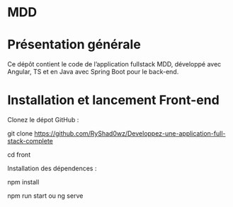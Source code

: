# MDD

# Présentation générale

Ce dépôt contient le code de l’application fullstack MDD, développé avec Angular, TS et en Java avec Spring Boot pour le back-end.

# Installation et lancement Front-end

Clonez le dépot GitHub :

git clone https://github.com/RyShad0wz/Developpez-une-application-full-stack-complete

cd front

Installation des dépendences :

npm install

npm run start ou ng serve


